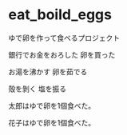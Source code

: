 # eat_boild_eggs
ゆで卵を作って食べるプロジェクト 

銀行でお金をおろした
卵を買った

お湯を沸かす
卵を茹でる

殻を剝く
塩を振る

太郎はゆで卵を1個食べた。

花子はゆで卵を1個食べた。
